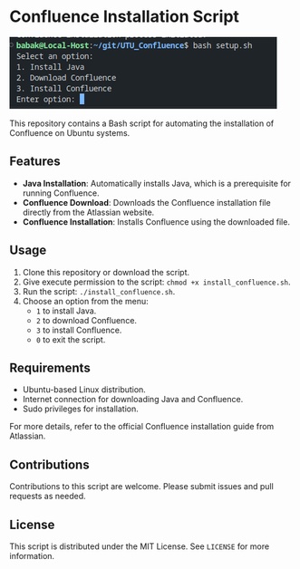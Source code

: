 


# Confluence Installation Script

![View](view.png)

This repository contains a Bash script for automating the installation of Confluence on Ubuntu systems.

## Features

- **Java Installation**: Automatically installs Java, which is a prerequisite for running Confluence.
- **Confluence Download**: Downloads the Confluence installation file directly from the Atlassian website.
- **Confluence Installation**: Installs Confluence using the downloaded file.

## Usage

1. Clone this repository or download the script.
2. Give execute permission to the script: `chmod +x install_confluence.sh`.
3. Run the script: `./install_confluence.sh`.
4. Choose an option from the menu:
   - `1` to install Java.
   - `2` to download Confluence.
   - `3` to install Confluence.
   - `0` to exit the script.

## Requirements

- Ubuntu-based Linux distribution.
- Internet connection for downloading Java and Confluence.
- Sudo privileges for installation.

For more details, refer to the official Confluence installation guide from Atlassian.

## Contributions

Contributions to this script are welcome. Please submit issues and pull requests as needed.

## License

This script is distributed under the MIT License. See `LICENSE` for more information.
